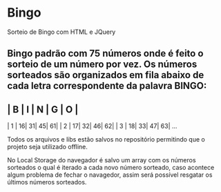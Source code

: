 # Bingo
Sorteio de Bingo com HTML e JQuery

Bingo padrão com 75 números onde é feito o sorteio de um número por vez.
Os números sorteados são organizados em fila abaixo de cada letra correspondente da palavra BINGO:
---------------------
| B | I | N | G | O |
---------------------
| 1 | 16| 31| 45| 61| 
| 2 | 17| 32| 46| 62|
| 3 | 18| 33| 47| 63|
...

Todos os arquivos e libs estão salvos no repositório permitindo que o projeto seja utilizado offline.

No Local Storage do navegador é salvo um array com os números sorteados o qual é iterado a cada novo número sorteado,
caso acontece algum problema de fechar o navagedor, assim será possível resgatar os últimos números sorteados.
